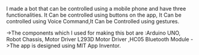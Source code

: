 I made a bot that can be controlled using a mobile phone and have three functionalities. It Can be controlled using buttons on the app, It Can be controlled using Voice Command,It Can be Controlled using gestures.

->The components which I used for making this bot are :Arduino UNO, Robot Chassis, Motor Driver L293D Motor Driver ,HC05 Bluetooth Module
->The app is designed using MIT App Inventor.
